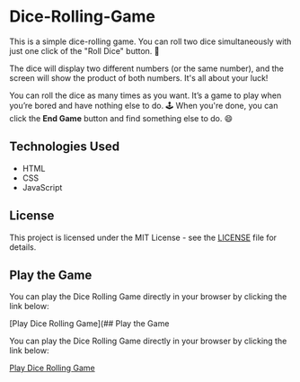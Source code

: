 # Dice-Rolling-Game

This is a simple dice-rolling game. You can roll two dice simultaneously with just one click of the "Roll Dice" button. 🎲

The dice will display two different numbers (or the same number), and the screen will show the product of both numbers. It's all about your luck!

You can roll the dice as many times as you want. It’s a game to play when you’re bored and have nothing else to do. 🕹️ When you're done, you can click the **End Game** button and find something else to do. 😄

## Technologies Used
- HTML
- CSS
- JavaScript

## License
This project is licensed under the MIT License - see the [LICENSE](LICENSE) file for details.
## Play the Game

You can play the Dice Rolling Game directly in your browser by clicking the link below:

[Play Dice Rolling Game](## Play the Game

You can play the Dice Rolling Game directly in your browser by clicking the link below:

[Play Dice Rolling Game](https://Adeeba383.github.io/Dice-Rolling-Game/)
